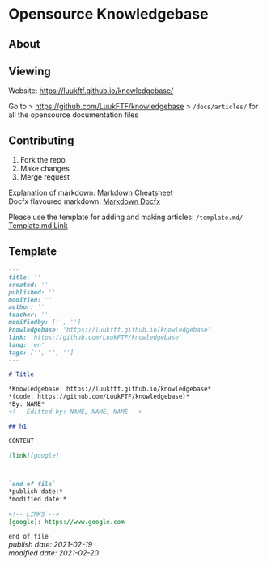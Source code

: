# Opensource Knowledgebase

## About

## Viewing

Website: https://luukftf.github.io/knowledgebase/

Go to > https://github.com/LuukFTF/knowledgebase > `/docs/articles/` for all the opensource documentation files  

## Contributing

1. Fork the repo 
2. Make changes
3. Merge request

Explanation of markdown: [Markdown Cheatsheet][markdown-cheatsheet]  
Docfx flavoured markdown: [Markdown Docfx][markdown-docfx]  

Please use the template for adding and making articles: `/template.md/`   
[Template.md Link][article-template]

## Template
```md
---
title: ''
created: ''
published: ''
modified: ''
author: ''
teacher: ''
modifiedby: ['', '']
knowledgebase: 'https://luukftf.github.io/knowledgebase'
link: 'https://github.com/LuukFTF/knowledgebase'
lang: 'en'
tags: ['', '', '']
---

# Title

*Knowledgebase: https://luukftf.github.io/knowledgebase*  
*(code: https://github.com/LuukFTF/knowledgebase)*  
*By: NAME*
<!-- Editted by: NAME, NAME, NAME -->

## h1  

CONTENT  

[link][google]



`end of file`  
*publish date:*  
*modified date:*  
  
<!-- LINKS -->
[google]: https://www.google.com  
```



`end of file`  
*publish date: 2021-02-19*  
*modified date: 2021-02-20*  

<!-- LINKS -->
[markdown-cheatsheet]: https://github.com/adam-p/markdown-here/wiki/Markdown-Cheatsheet  
[markdown-docfx]: https://dotnet.github.io/docfx/spec/docfx_flavored_markdown  
[article-template]: https://github.com/LuukFTF/knowledgebase/blob/master/template.md  